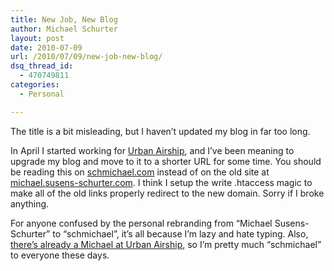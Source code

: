 ```yaml
---
title: New Job, New Blog
author: Michael Schurter
layout: post
date: 2010-07-09
url: /2010/07/09/new-job-new-blog/
dsq_thread_id:
  - 470749811
categories:
  - Personal

---
```

The title is a bit misleading, but I haven&#8217;t updated my blog in far too long.

In April I started working for [Urban Airship][1], and I&#8217;ve been meaning to upgrade my blog and move to it to a shorter URL for some time. You should be reading this on [schmichael.com][2] instead of on the old site at [michael.susens-schurter.com][3]. I think I setup the write .htaccess magic to make all of the old links properly redirect to the new domain. Sorry if I broke anything.

For anyone confused by the personal rebranding from &#8220;Michael Susens-Schurter&#8221; to &#8220;schmichael&#8221;, it&#8217;s all because I&#8217;m lazy and hate typing. Also, [there&#8217;s already a Michael at Urban Airship][4], so I&#8217;m pretty much &#8220;schmichael&#8221; to everyone these days.

 [1]: http://urbanairship.com/
 [2]: http://blog.schmichael.com/
 [3]: http://michael.susens-schurter.com/blog/
 [4]: http://mtrichardson.com/